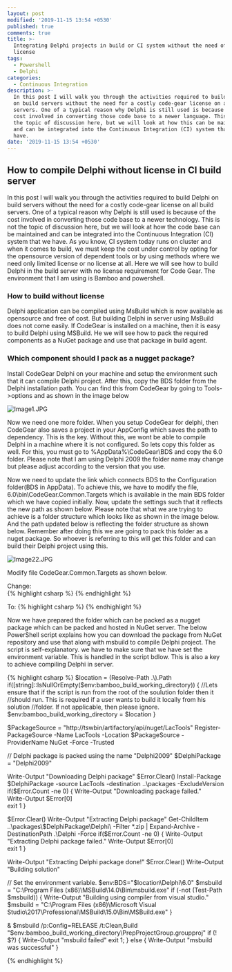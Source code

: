 ```yaml
---
layout: post
modified: '2019-11-15 13:54 +0530'
published: true
comments: true
title: >-
  Integrating Delphi projects in build or CI system without the need of CodeGear
  license
tags:
  - Powershell
  - Delphi
categories:
  - Continuous Integration
description: >-
  In this post I will walk you through the activities required to build Delphi
  on build servers without the need for a costly code-gear license on all build
  servers. One of a typical reason why Delphi is still used is because of the
  cost involved in converting those code base to a newer language. This is not
  the topic of discussion here, but we will look at how this can be maintained
  and can be integrated into the Continuous Integration (CI) system that we
  have.
date: '2019-11-15 13:54 +0530'
---
```

## How to compile Delphi without license in CI build server
In this post I will walk you through the activities required to build Delphi on build servers without the need for a costly code-gear license on all build servers. One of a typical reason why Delphi is still used is because of the cost involved in converting those code base to a newer technology. This is not the topic of discussion here, but we will look at how the code base can be maintained and can be integrated into the Continuous Integration (CI) system that we have.
As you know, CI system today runs on cluster and when it comes to build, we must keep the cost under control by opting for the opensource version of dependent tools or by using methods where we need only limited license or no license at all. Here we will see how to build Delphi in the build server with no license requirement for Code Gear. The environment that I am using is Bamboo and powershell.
    
### How to build without license

Delphi application can be compiled using MsBuild which is now available as opensource and free of cost. But building Delphi in server using MsBuild does not come easily. If CodeGear is installed on a machine, then it is easy to build Delphi using MSBuild. He we will see how to pack the required components as a NuGet package and use that package in build agent.
    
### Which component should I pack as a nugget package?

Install CodeGear Delphi on your machine and setup the environment such that it can compile Delphi project. After this, copy the BDS folder from the Delphi installation path. You can find this from CodeGear by going to Tools->options and as shown in the image below
    
![Image1.JPG]({{site.baseurl}}/images/Image1.JPG)

Now we need one more folder. When you setup CodeGear for delphi, then CodeGear also saves a project in your AppConfig which saves the path to dependency. This is the key. Without this, we wont be able to compile Delphi in a machine where it is not configured. So lets copy this folder as well. For this, you must go to %AppData%\CodeGear\BDS and copy the 6.0 folder. Please note that I am using Delphi 2009 the folder name may change but please adjust according to the version that you use.
    
Now we need to update the link which connects BDS to the Configuration folder(BDS in AppData). To achieve this, we have to modify the file, 6.0\bin\CodeGear.Common.Targets which is available in the main BDS folder which we have copied initially. Now, update the settings such that it reflects the new path as shown below. Please note that what we are trying to achieve is a folder structure which looks like as shown in the image below. And the path updated below is reflecting the folder structure as shown below. Remember after doing this we are going to pack this folder as a nuget package. So whoever is referring to this will get this folder and can build their Delphi project using this.
    
![Image22.JPG]({{site.baseurl}}/images/Image22.JPG)


Modify file CodeGear.Common.Targets  as shown below.

Change:  
{% highlight csharp %}
<Import Project="$(APPDATA)\CodeGear\$(BDSAppDataBaseDir)\6.0\EnvOptions.proj" Condition="Exists('$(APPDATA)\CodeGear\$(BDSAppDataBaseDir)\6.0\EnvOptions.proj') and '$(ProjectVersion)'!=''"/> 
{% endhighlight %}

To: 
{% highlight csharp %}
<Import Project="..\..\BDS\6.0\EnvOptions.proj" Condition="Exists('..\..\BDS\6.0\EnvOptions.proj') and '$(ProjectVersion)'!=''"/>
{% endhighlight %}

Now we have prepared the folder which can be packed as a nugget package which can be packed and hosted in NuGet server. The below PowerShell script explains how you can download the package from NuGet repository and use that along with msbuild to compile Delphi project. The script is self-explanatory.
we have to make sure that we have set the environment variable. This is handled in the script bdlow. This is also a key to achieve compiling Delphi in server.

{% highlight csharp %}
$location = (Resolve-Path .\).Path
if([string]::IsNullOrEmpty($env:bamboo_build_working_directory))
{
//Lets ensure that if the script is run from the root of the soulution folder then it //should run. This is required if a user wants to build it locally from his solution //folder. If not applicable, then please ignore.
    $env:bamboo_build_working_directory = $location
}

$PackageSource = "http://tswbin/artifactory/api/nuget/LacTools" 
Register-PackageSource -Name LacTools -Location $PackageSource -ProviderName NuGet -Force -Trusted

// Delphi package is packed using the name "Delphi2009"
$DelphiPackage = "Delphi2009"

Write-Output "Downloading Delphi package"
$Error.Clear()
Install-Package $DelphiPackage -source LacTools -destination ..\packages -ExcludeVersion
if($Error.Count -ne 0)
{
    Write-Output "Downloading package failed."      
    Write-Output $Error[0]    
    exit 1
} 
 
$Error.Clear()
Write-Output "Extracting Delphi package"
Get-ChildItem ..\packages\$DelphiPackage\Delphi\ -Filter *.zip | Expand-Archive -DestinationPath .\Delphi -Force
if($Error.Count -ne 0)
{
   Write-Output "Extracting Delphi package failed."
   Write-Output $Error[0]    
   exit 1
}

Write-Output "Extracting Delphi package done!"
$Error.Clear()
Write-Output "Building solution"

// Set the environment variable.
$env:BDS="$location\Delphi\6.0"
$msbuild = "C:\Program Files (x86)\MSBuild\14.0\Bin\msbuild.exe"
if (-not (Test-Path $msbuild))
{
    Write-Output "Building using compiler from visual studio."
    $msbuild = "C:\Program Files (x86)\Microsoft Visual Studio\2017\Professional\MSBuild\15.0\Bin\MSBuild.exe"
}

& $msbuild /p:Config=RELEASE /t:Clean,Build "$env:bamboo_build_working_directory\PrepProjectGroup.groupproj"
if (! $?) 
{ 
    Write-Output "msbuild failed" 
    exit 1;
}
else
{
    Write-Output "msbuild was successful" 
}

{% endhighlight %}
